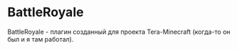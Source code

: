 # BattleRoyale
BattleRoyale - плагин созданный для проекта Tera-Minecraft (когда-то он был и я там работал).
